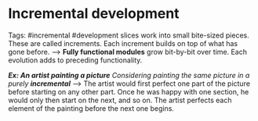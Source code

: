# Incremental development 
Tags: #incremental #development
slices work into small bite-sized pieces. These are called increments. Each increment builds on top of what has gone before. 
--> **Fully functional modules** grow bit-by-bit over time. Each evolution adds to preceding functionality.

**_Ex: An artist painting a picture_**
_Considering painting the same picture in a purely **incremental**_
--> The artist would first perfect one part of the picture before starting on any other part. Once he was happy with one section, he would only then start on the next, and so on. 
The artist perfects each element of the painting before the next one begins.